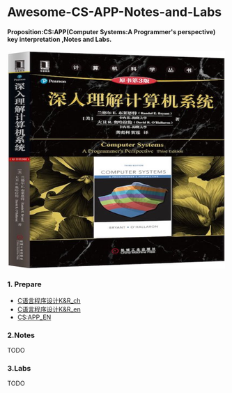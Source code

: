 # Awesome-CS-APP-Notes-and-Labs
#### Proposition:CS:APP(Computer Systems:A Programmer's perspective) key interpretation ,Notes and Labs.

<img src="_Attachments/Cover.jpg" alt="Alt text" title="Title" width="500" height="500">

### 1. Prepare
- [C语言程序设计K&R_ch](Books/C_language_K&R_ch.pdf)
- [C语言程序设计K&R_en](Books/C_language_K&R_en.pdf)
- [CS:APP_EN](Books/CSAPP(3rd)English.pdf)

### 2.Notes
TODO
### 3.Labs
TODO